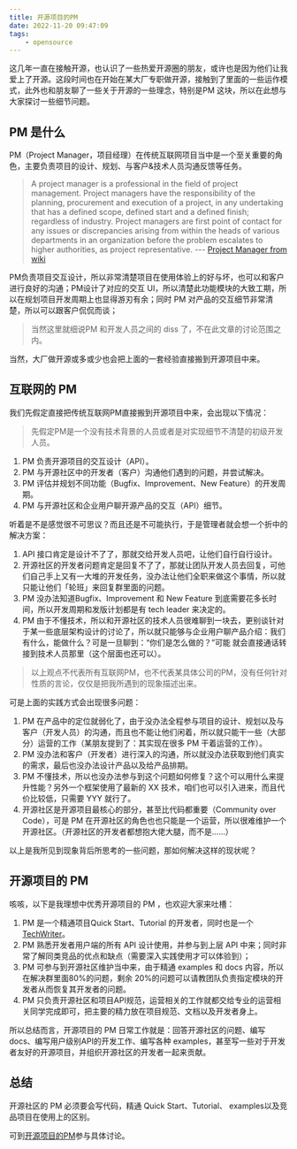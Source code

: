 ```yaml
---
title: 开源项目的PM
date: 2022-11-20 09:47:09
tags:
    - opensource
---
```


这几年一直在接触开源，也认识了一些热爱开源圈的朋友，或许也是因为他们让我爱上了开源。这段时间也在开始在某大厂专职做开源，接触到了里面的一些运作模式，此外也和朋友聊了一些关于开源的一些理念，特别是PM 这块，所以在此想与大家探讨一些细节问题。

## PM 是什么

PM（Project Manager，项目经理）在传统互联网项目当中是一个至关重要的角色，主要负责项目的设计、规划、与客户&技术人员沟通反馈等任务。

> A project manager is a professional in the field of project management. Project managers have the responsibility of the planning, procurement and execution of a project, in any undertaking that has a defined scope, defined start and a defined finish; regardless of industry. Project managers are first point of contact for any issues or discrepancies arising from within the heads of various departments in an organization before the problem escalates to higher authorities, as project representative.
> --- [Project Manager from wiki](https://en.wikipedia.org/wiki/Project_manager)

PM负责项目交互设计，所以非常清楚项目在使用体验上的好与坏，也可以和客户进行良好的沟通；PM设计了对应的交互 UI，所以清楚此功能模块的大致工期，所以在规划项目开发周期上也显得游刃有余；同时 PM 对产品的交互细节非常清楚，所以可以跟客户侃侃而谈；

> 当然这里就细说PM 和开发人员之间的 diss 了，不在此文章的讨论范围之内。

当然，大厂做开源或多或少也会把上面的一套经验直接搬到开源项目中来。

## 互联网的 PM

我们先假定直接把传统互联网PM直接搬到开源项目中来，会出现以下情况：

> 先假定PM是一个没有技术背景的人员或者是对实现细节不清楚的初级开发人员。

1. PM 负责开源项目的交互设计（API）。
1. PM 与开源社区中的开发者（客户）沟通他们遇到的问题，并尝试解决。
1. PM 评估并规划不同功能（Bugfix、Improvement、New Feature）的开发周期。
1. PM 与开源社区和企业用户聊开源产品的交互（API）细节。

听着是不是感觉很不可思议？而且还是不可能执行，于是管理者就会想一个折中的解决方案：

1. API 接口肯定是设计不了了，那就交给开发人员吧，让他们自行自行设计。
1. 开源社区的开发者问题肯定是回复不了了，那就让团队开发人员去回复，可他们自己手上又有一大堆的开发任务，没办法让他们全职来做这个事情，所以就只能让他们「轮班」来回复群里面的问题。
1. PM 没办法知道Bugfix、Improvement 和 New Feature 到底需要花多长时间，所以开发周期和发版计划都是有 tech leader 来决定的。
1. PM 由于不懂技术，所以和开源社区的技术人员很难聊到一块去，更别谈针对于某一些底层架构设计的讨论了，所以就只能够与企业用户聊产品介绍：我们有什么，能做什么？可是一旦聊到：“你们是怎么做的？”可能 就会直接通话转接到技术人员那里（这个层面也还可以）。

> 以上观点不代表所有互联网PM，也不代表某具体公司的PM，没有任何针对性质的言论，仅仅是把我所遇到的现象描述出来。

可是上面的实践方式会出现很多问题：

1. PM 在产品中的定位就弱化了，由于没办法全程参与项目的设计、规划以及与客户（开发人员）的沟通，而且也不能让他们闲着，所以就只能干一些（大部分）运营的工作（某朋友提到了：其实现在很多 PM 干着运营的工作）。
1. PM 没办法和客户（开发者）进行深入的沟通，所以就没办法获取到他们真实的需求，最后也没办法设计产品以及给产品排期。
1. PM 不懂技术，所以也没办法参与到这个问题如何修复？这个可以用什么来提升性能？另外一个框架使用了最新的 XX 技术，咱们也可以引入进来，而且代价比较低，只需要 YYY 就行了。
1. 开源社区是开源项目最核心的部分，甚至比代码都重要（Community over Code），可是 PM 在开源社区的角色也也只能是一个运营，所以很难维护一个开源社区。（开源社区的开发者都想抱大佬大腿，而不是......）

以上是我所见到现象背后所思考的一些问题，那如何解决这样的现状呢？

## 开源项目的 PM

咳咳，以下是我理想中优秀开源项目的 PM ，也欢迎大家来吐槽：

1. PM 是一个精通项目Quick Start、Tutorial 的开发者，同时也是一个 [TechWriter](https://developers.google.com/tech-writing/becoming)。
1. PM 熟悉开发者用户端的所有 API 设计使用，并参与到上层 API 中来；同时非常了解同类竞品的优点和缺点（需要深入实践使用才可以体验到）；
1. PM 可参与到开源社区维护当中来，由于精通 examples 和 docs 内容，所以在解决群里面80%的问题，剩余 20%的问题可以请教团队负责指定模块的开发者从而恢复其开发者的问题。
1. PM 只负责开源社区和项目API规范，运营相关的工作就都交给专业的运营相关同学完成即可，把主要的精力放在项目规范、文档以及开发者身上。

所以总结而言，开源项目的 PM 日常工作就是：回答开源社区的问题、编写docs、编写用户级别API的开发工作、编写各种 examples，甚至写一些对于开发者友好的开源项目，并组织开源社区的开发者一起来贡献。

## 总结

开源社区的 PM 必须要会写代码，精通 Quick Start、Tutorial、 examples以及竞品项目在使用上的区别。

可到[开源项目的PM](https://github.com/wj-Mcat/wj-Mcat.github.io/issues/1)参与具体讨论。
